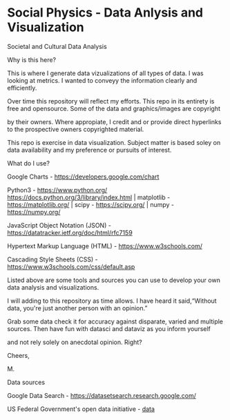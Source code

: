 # Social Physics - Data Anlysis and Visualization
Societal and Cultural Data Analysis

Why is this here?

This is where I generate data vizualizations of all types of data. I was looking at metrics. I wanted to conveyy the information clearly and efficiently.

Over time this repository will reflect my efforts. This repo in its entirety is free and opensource. Some of the data and graphics/images are copyright

by their owners. Where appropiate, I credit and or provide direct hyperlinks to the prospective owners copyrighted material.

This repo is exercise in data visualization. Subject matter is based soley on data availability and my preference or pursuits of interest.

What do I use?

Google Charts - https://developers.google.com/chart

Python3 - https://www.python.org/   https://docs.python.org/3/library/index.html
    |
    matplotlib - https://matplotlib.org/
    |
    scipy - https://scipy.org/
    |
    numpy - https://numpy.org/
   
JavaScript Object Notation (JSON) - https://datatracker.ietf.org/doc/html/rfc7159

Hypertext Markup Language (HTML) - https://www.w3schools.com/

Cascading Style Sheets (CSS) - https://www.w3schools.com/css/default.asp


Listed above are some tools and sources you can use to develop your own data analysis and visualizations. 

I will adding to this repository as time allows. I have heard it said,“Without data, you're just another person with an opinion.”

Grab some data check it for accuracy against disparate, varied and multiple sources. Then have fun with datasci and dataviz as you inform yourself

and not rely solely on anecdotal opinion. Right? 

Cheers,

M.

Data sources

Google Data Search - https://datasetsearch.research.google.com/

US Federal Government's open data initiative - [data](https://data.gov/)









